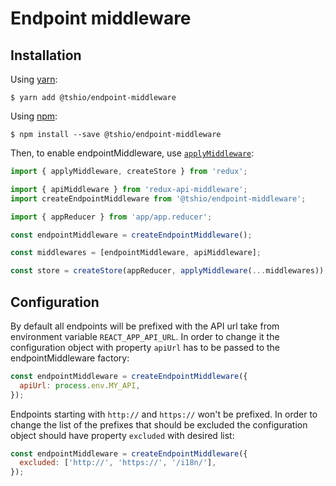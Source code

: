 # Endpoint middleware

## Installation

Using [yarn](https://yarnpkg.com/lang/en/):

    $ yarn add @tshio/endpoint-middleware

Using [npm](https://www.npmjs.com/):

    $ npm install --save @tshio/endpoint-middleware

Then, to enable endpointMiddleware, use [`applyMiddleware`](https://redux.js.org/api-reference/applymiddleware):

```js
import { applyMiddleware, createStore } from 'redux';

import { apiMiddleware } from 'redux-api-middleware';
import createEndpointMiddleware from '@tshio/endpoint-middleware';

import { appReducer } from 'app/app.reducer';

const endpointMiddleware = createEndpointMiddleware();

const middlewares = [endpointMiddleware, apiMiddleware];

const store = createStore(appReducer, applyMiddleware(...middlewares));
```

## Configuration

By default all endpoints will be prefixed with the API url take from environment variable `REACT_APP_API_URL`.
In order to change it the configuration object with property `apiUrl` has to be passed to the endpointMiddleware
factory:

```js
const endpointMiddleware = createEndpointMiddleware({
  apiUrl: process.env.MY_API,
});
```

Endpoints starting with `http://` and `https://` won't be prefixed. In order to change the list of the prefixes that
should be excluded the configuration object should have property `excluded` with desired list:

```js
const endpointMiddleware = createEndpointMiddleware({
  excluded: ['http://', 'https://', '/i18n/'],
});
```
